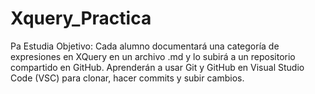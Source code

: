 # Xquery_Practica
Pa Estudia
Objetivo: Cada alumno documentará una categoría de expresiones en XQuery en un archivo .md y lo subirá a un repositorio compartido en GitHub. Aprenderán a usar Git y GitHub en Visual Studio Code (VSC) para clonar, hacer commits y subir cambios.